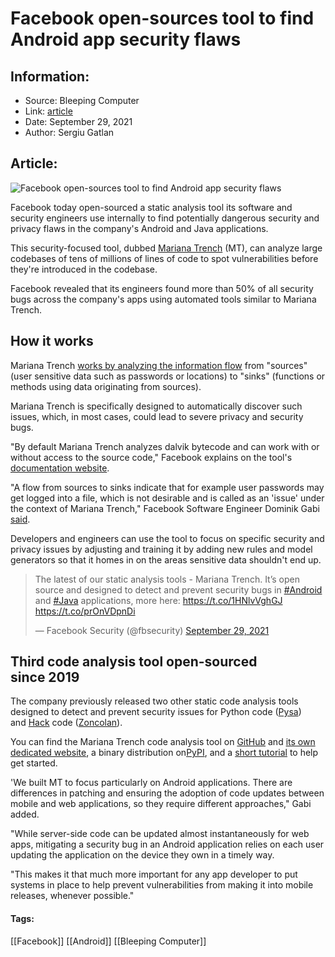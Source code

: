 # Facebook open-sources tool to find Android app security flaws
### 

## Information:
+ Source: Bleeping Computer
+ Link: [article](https://www.bleepingcomputer.com/news/security/facebook-open-sources-tool-to-find-android-app-security-flaws/)
+ Date: September 29, 2021
+ Author: Sergiu Gatlan


## Article:
![Facebook open-sources tool to find Android app security flaws](https://www.bleepstatic.com/content/hl-images/2021/09/29/Facebook_Mariana_Trench_headpic.jpg)


Facebook today open-sourced a static analysis tool its software and security engineers use internally to find potentially dangerous security and privacy flaws in the company's Android and Java applications.


This security-focused tool, dubbed [Mariana Trench](https://mariana-tren.ch/) (MT), can analyze large codebases of tens of millions of lines of code to spot vulnerabilities before they're introduced in the codebase.


Facebook revealed that its engineers found more than 50% of all security bugs across the company's apps using automated tools similar to Mariana Trench.


How it works
------------


Mariana Trench [works by analyzing the information flow](https://mariana-tren.ch/docs/overview) from "sources" (user sensitive data such as passwords or locations) to "sinks" (functions or methods using data originating from sources).


Mariana Trench is specifically designed to automatically discover such issues, which, in most cases, could lead to severe privacy and security bugs.


"By default Mariana Trench analyzes dalvik bytecode and can work with or without access to the source code," Facebook explains on the tool's [documentation website](https://mariana-tren.ch/docs/overview).


"A flow from sources to sinks indicate that for example user passwords may get logged into a file, which is not desirable and is called as an 'issue' under the context of Mariana Trench," Facebook Software Engineer Dominik Gabi [said](https://engineering.fb.com/2021/09/29/security/mariana-trench/).


Developers and engineers can use the tool to focus on specific security and privacy issues by adjusting and training it by adding new rules and model generators so that it homes in on the areas sensitive data shouldn't end up. 




> 
> The latest of our static analysis tools - Mariana Trench. It’s open source and designed to detect and prevent security bugs in [#Android](https://twitter.com/hashtag/Android?src=hash&ref_src=twsrc%5Etfw) and [#Java](https://twitter.com/hashtag/Java?src=hash&ref_src=twsrc%5Etfw) applications, more here: <https://t.co/1HNlvVghGJ> <https://t.co/prOnVDpnDi>
> 
> 
> — Facebook Security (@fbsecurity) [September 29, 2021](https://twitter.com/fbsecurity/status/1443290418683138049?ref_src=twsrc%5Etfw)


Third code analysis tool open-sourced since 2019
------------------------------------------------


The company previously released two other static code analysis tools designed to detect and prevent security issues for Python code ([Pysa](https://engineering.fb.com/2020/08/07/security/pysa/)) and [Hack](https://hacklang.org/) code ([Zoncolan](https://engineering.fb.com/2019/08/15/security/zoncolan/)).


You can find the Mariana Trench code analysis tool on [GitHub](https://github.com/facebook/mariana-trench/) and [its own dedicated website](https://mariana-tren.ch/), a binary distribution on[PyPI](https://pypi.org/project/mariana-trench/), and a [short tutorial](https://mariana-tren.ch/docs/getting-started) to help get started.


'We built MT to focus particularly on Android applications. There are differences in patching and ensuring the adoption of code updates between mobile and web applications, so they require different approaches," Gabi added.


"While server-side code can be updated almost instantaneously for web apps, mitigating a security bug in an Android application relies on each user updating the application on the device they own in a timely way.


"This makes it that much more important for any app developer to put systems in place to help prevent vulnerabilities from making it into mobile releases, whenever possible."




#### Tags:
[[Facebook]] [[Android]] [[Bleeping Computer]]
